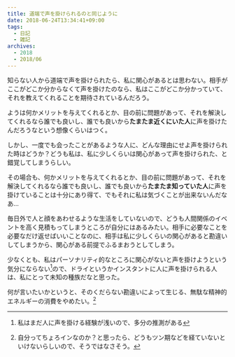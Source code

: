 ```yaml
---
title: 道端で声を掛けられるのと同じように
date: 2018-06-24T13:34:41+09:00
tags:
  - 日記
  - 雑記
archives:
  - 2018
  - 2018/06
---
```


知らない人から道端で声を掛けられたら、私に関心があるとは思わない。相手がここがどこか分からなくて声を掛けたのなら、私はここがどこか分かっていて、それを教えてくれることを期待されているんだろう。

ようは何かメリットを与えてくれるとか、目の前に問題があって、それを解決してくれるなら誰でも良いし、誰でも良いから**たまたま近くにいた人**に声を掛けたんだろうなという想像くらいはつく。

しかし、一度でも会ったことがあるような人に、どんな理由にせよ声を掛けられた時はどうか？どうも私は、私に少しくらいは関心があって声を掛けられた、と錯覚してしまうらしい。

その場合も、何かメリットを与えてくれるとか、目の前に問題があって、それを解決してくれるなら誰でも良いし、誰でも良いから**たまたま知っていた人**に声を掛けていることは十分にあり得て、でもそれに私は気づくことが出来ないんだなあ…

毎日外で人と顔をあわせるような生活をしていないので、どうも人間関係のイベントを高く見積もってしまうところが自分にはあるみたい。相手に必要なことを必要なだけ返せばいいことなのに、相手は私に少しくらいの関心があると勘違いしてしまうから、関心がある前提でふるまおうとしてしまう。

少なくとも、私はパーソナリティ的なところに関心がないと声を掛けようという気分にならない[^推測]ので、ドライというかインスタントに人に声を掛けられる人は、私にとって未知の種族だなと思った。

何が言いたいかというと、そのくだらない勘違いによって生じる、無駄な精神的エネルギーの消費をやめたい。[^ちょろイン]

[^推測]:私はまだ人に声を掛ける経験が浅いので、多分の推測がある
[^ちょろイン]:自分ってちょろインなのか？と思ったら、どうもツン期などを経ていないといけないらしいので、そうではなさそう。

